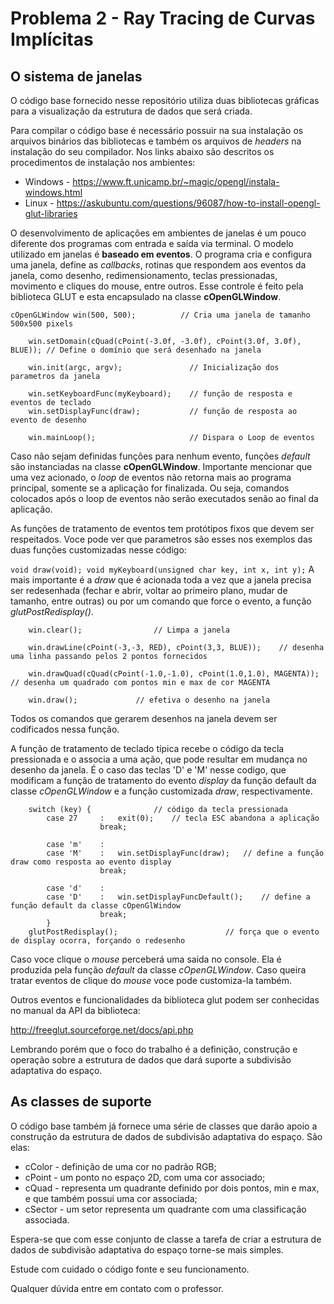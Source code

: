 # Problema 2 - Ray Tracing de Curvas Implícitas

## O sistema de janelas

O código base fornecido nesse repositório utiliza duas bibliotecas gráficas para a visualização da estrutura de dados que será criada.

Para compilar o código base é necessário possuir na sua instalação os arquivos binários das bibliotecas e também os arquivos de *headers* na instalação do seu compilador. Nos links abaixo são descritos os procedimentos de instalação nos ambientes:

* Windows - https://www.ft.unicamp.br/~magic/opengl/instala-windows.html
* Linux - https://askubuntu.com/questions/96087/how-to-install-opengl-glut-libraries

O desenvolvimento de aplicações em ambientes de janelas é um pouco diferente dos programas com entrada e saída via terminal. O modelo utilizado em janelas é **baseado em eventos**. O programa cria e configura uma janela, define as *callbacks*, rotinas que respondem aos eventos da janela, como desenho, redimensionamento, teclas pressionadas, movimento e cliques do mouse, entre outros. Esse controle é feito pela biblioteca GLUT e esta encapsulado na classe **cOpenGLWindow**. 

```
cOpenGLWindow win(500, 500);          // Cria uma janela de tamanho 500x500 pixels

	win.setDomain(cQuad(cPoint(-3.0f, -3.0f), cPoint(3.0f, 3.0f), BLUE)); // Define o domínio que será desenhado na janela 

	win.init(argc, argv);               // Inicialização dos parametros da janela

	win.setKeyboardFunc(myKeyboard);    // função de resposta e eventos de teclado
	win.setDisplayFunc(draw);           // função de resposta ao evento de desenho

	win.mainLoop();                     // Dispara o Loop de eventos
``` 
Caso não sejam definidas funções para nenhum evento, funções *default* são instanciadas na classe **cOpenGLWindow**. 
Importante mencionar que uma vez acionado, o *loop* de eventos não retorna mais ao programa principal, somente se a aplicação for finalizada. Ou seja, comandos colocados após o loop de eventos não serão executados senão ao final da aplicação. 

As funções de tratamento de eventos tem protótipos fixos que devem ser respeitados. Voce pode ver que parametros são esses nos exemplos das duas funções customizadas nesse código: 

``
void draw(void);
void myKeyboard(unsigned char key, int x, int y);
``
A mais importante é a *draw* que é acionada toda a vez que a janela precisa ser redesenhada (fechar e abrir, voltar ao primeiro plano, mudar de tamanho, entre outras) ou por um comando que force o evento, a função *glutPostRedisplay()*. 

```
	win.clear();				// Limpa a janela
	  		        	
	win.drawLine(cPoint(-3,-3, RED), cPoint(3,3, BLUE));	// desenha uma linha passando pelos 2 pontos fornecidos

	win.drawQuad(cQuad(cPoint(-1.0,-1.0), cPoint(1.0,1.0), MAGENTA));	// desenha um quadrado com pontos min e max de cor MAGENTA

	win.draw();				// efetiva o desenho na janela
```
Todos os comandos que gerarem desenhos na janela devem ser codificados nessa função. 

A função de tratamento de teclado típica recebe o código da tecla pressionada e o associa a uma ação, que pode resultar em mudança no desenho da janela. É o caso das teclas 'D' e 'M' nesse codigo, que modificam a função de tratamento do evento *display* da função default da classe *cOpenGLWindow* e a função customizada *draw*, respectivamente.  

```
	switch (key) {				// código da tecla pressionada
		case 27		: 	exit(0);	// tecla ESC abandona a aplicação	
					break;
						
		case 'm'	: 			
		case 'M'	: 	win.setDisplayFunc(draw);	// define a função draw como resposta ao evento display
					break;
						
		case 'd'	: 	
		case 'D'	:	win.setDisplayFuncDefault();	// define a função default da classe cOpenGlWindow
					break;
		}
	glutPostRedisplay();						// força que o evento de display ocorra, forçando o redesenho

```
Caso voce clique o *mouse* perceberá uma saida no console. Ela é produzida pela função *default* da classe *cOpenGLWindow*. Caso queira tratar eventos de clique do *mouse* voce pode customiza-la também. 

Outros eventos e funcionalidades da biblioteca glut podem ser conhecidas no manual da API da biblioteca: 

http://freeglut.sourceforge.net/docs/api.php

Lembrando porém que o foco do trabalho é a definição, construção e operação sobre a estrutura de dados que dará suporte a subdivisão adaptativa do espaço. 

## As classes de suporte

O código base também já fornece uma série de classes que darão apoio a construção da estrutura de dados de subdivisão adaptativa do espaço. São elas:

* cColor - definição de uma cor no padrão RGB;
* cPoint - um ponto no espaço 2D, com uma cor associado;
* cQuad - representa um quadrante definido por dois pontos, min e max, e que também possui uma cor associada;
* cSector - um setor representa um quadrante com uma classificação associada.

Espera-se que com esse conjunto de classe a tarefa de criar a estrutura de dados de subdivisão adaptativa do espaço torne-se mais simples. 

Estude com cuidado o código fonte e seu funcionamento. 

Qualquer dúvida entre em contato com o professor. 
